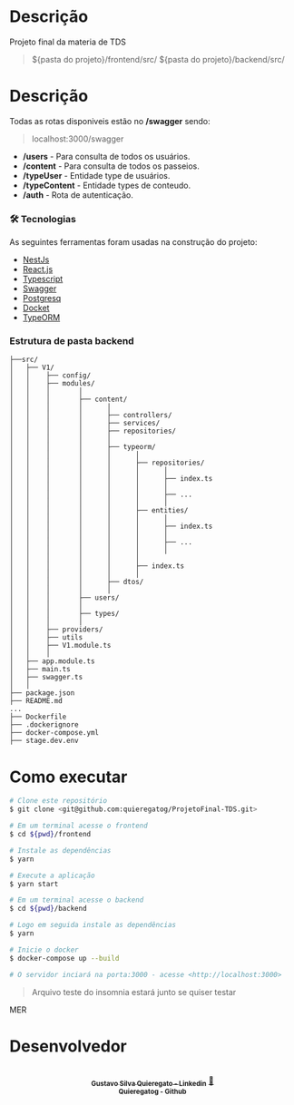 # Descrição

Projeto final da materia de TDS

> ${pasta do projeto}/frontend/src/
> ${pasta do projeto}/backend/src/

# Descrição

Todas as rotas disponiveis estão no <b>/swagger</b> sendo:

> localhost:3000/swagger

- <b>/users</b> - Para consulta de todos os usuários.
- <b>/content</b> - Para consulta de todos os passeios.
- <b>/typeUser</b> - Entidade type de usuários.
- <b>/typeContent</b> - Entidade types de conteudo.
- <b>/auth</b> - Rota de autenticação.

### 🛠 Tecnologias

As seguintes ferramentas foram usadas na construção do projeto:

- [NestJs](https://nestjs.com/)
- [React.js](https://reactjs.org/)
- [Typescript](https://www.typescriptlang.org/)
- [Swagger](https://swagger.io/)
- [Postgresq](https://postgresql.org/)
- [Docket](https://docker.com/)
- [TypeORM](https://typeorm.io/)

### <b>Estrutura de pasta backend</b>

```
├──src/
│   ├── V1/
│   │    ├── config/
│   │    ├── modules/
│   │    │       │
│   │    │       ├── content/
│   │    │       │      │
│   │    │       │      ├── controllers/
│   │    │       │      ├── services/
│   │    │       │      ├── repositories/
│   │    │       │      │
│   │    │       │      ├── typeorm/
│   │    │       │      │      │
│   │    │       │      │      ├── repositories/
│   │    │       │      │      │      │
│   │    │       │      │      │      ├── index.ts
│   │    │       │      │      │      │
│   │    │       │      │      │      ├── ...
│   │    │       │      │      │      │
│   │    │       │      │      ├── entities/
│   │    │       │      │      │      │
│   │    │       │      │      │      ├── index.ts
│   │    │       │      │      │      │
│   │    │       │      │      │      ├── ...
│   │    │       │      │      │      │
│   │    │       │      │      │
│   │    │       │      │      ├── index.ts
│   │    │       │      │      │
│   │    │       │      ├── dtos/
│   │    │       │      │
│   │    │       ├── users/
│   │    │       │
│   │    │       ├── types/
│   │    │       │
│   │    ├── providers/
│   │    ├── utils
│   │    ├── V1.module.ts
│   │    │
│   ├── app.module.ts
│   ├── main.ts
│   ├── swagger.ts
│   │
├── package.json
├── README.md
...
├── Dockerfile
├── .dockerignore
├── docker-compose.yml
├── stage.dev.env

```

# Como executar

```bash
# Clone este repositório
$ git clone <git@github.com:quieregatog/ProjetoFinal-TDS.git>

# Em um terminal acesse o frontend
$ cd ${pwd}/frontend

# Instale as dependências
$ yarn

# Execute a aplicação
$ yarn start

# Em um terminal acesse o backend
$ cd ${pwd}/backend

# Logo em seguida instale as dependências
$ yarn

# Inicie o docker
$ docker-compose up --build

# O servidor inciará na porta:3000 - acesse <http://localhost:3000>
```

> Arquivo teste do insomnia estará junto se quiser testar

MER

# Desenvolvedor

<center>
<a href="https://www.linkedin.com/in/gustavo-silva-quieregato/">
 <br />
 <sub><b>Gustavo Silva Quieregato - Linkedin</b></sub></a> <a href="https://www.linkedin.com/in/gustavo-silva-quieregato/" title="Linkedin">🚀</a>
 <br/>
 <sub><b>Quieregatog - Github</b></sub></a> <a href="https://github.com/quieregatog" title="Linkedin"></a>
 </center>

